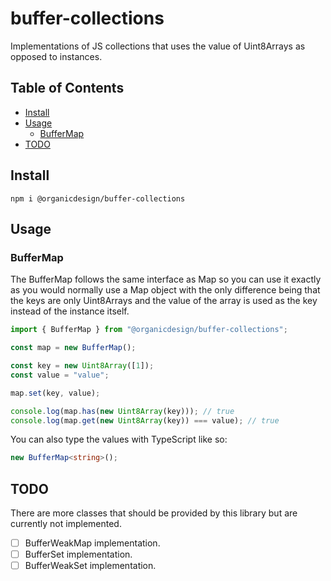 # buffer-collections

Implementations of JS collections that uses the value of Uint8Arrays as opposed to instances.

## Table of Contents

- [Install](#install)
- [Usage](#usage)
  - [BufferMap](#buffermap)
- [TODO](#todo)

## Install

```
npm i @organicdesign/buffer-collections
```

## Usage

### BufferMap

The BufferMap follows the same interface as Map so you can use it exactly as you would normally use a Map object with the only difference being that the keys are only Uint8Arrays and the value of the array is used as the key instead of the instance itself.

```javascript
import { BufferMap } from "@organicdesign/buffer-collections";

const map = new BufferMap();

const key = new Uint8Array([1]);
const value = "value";

map.set(key, value);

console.log(map.has(new Uint8Array(key))); // true
console.log(map.get(new Uint8Array(key)) === value); // true
```

You can also type the values with TypeScript like so:

```typescript
new BufferMap<string>();
```

## TODO

There are more classes that should be provided by this library but are currently not implemented.

- [ ] BufferWeakMap implementation.
- [ ] BufferSet implementation.
- [ ] BufferWeakSet implementation.
